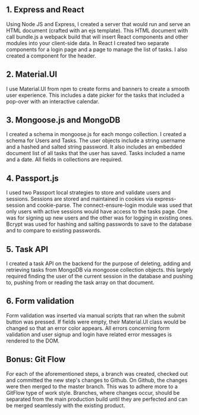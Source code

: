 ## 1. Express and React

Using Node JS and Express, I created a server that would run and serve an HTML document (crafted with an ejs template). This HTML document with call bundle.js a webpack build that will insert React components and other modules into your client-side data. In React I created two separate components for a login page and a page to manage the list of tasks. I also created a component for the header.

## 2. Material.UI

I use Material.UI from npm to create forms and banners to create a smooth user experience. This includes a date picker for the tasks that included a pop-over with an interactive calendar. 

## 3. Mongoose.js and MongoDB

I created a schema in mongoose.js for each mongo collection. I created a schema for Users and Tasks. The user objects include a string username and a hashed and salted string password. It also includes an embedded document list of all tasks that the user has saved. Tasks included a name and a date. All fields in collections are required.

## 4. Passport.js

I used two Passport local strategies to store and validate users and sessions. Sessions are stored and maintained in cookies via express-session and cookie-parse. The connect-ensure-login module was used that only users with active sessions would have access to the tasks page. One was for signing up new users and the other was for logging in existing ones. Bcrypt was used for hashing and salting passwords to save to the database and to compare to existing passwords.

## 5. Task API 

I created a task API on the backend for the purpose of deleting, adding and retrieving tasks from MongoDB via mongoose collection objects. this largely required finding the user of the current session in the database and pushing to, pushing from or reading the task array on that document.

## 6. Form validation

Form validation was inserted via manual scripts that ran when the submit button was pressed. If fields were empty, their Material.UI class would be changed so that an error color appears. All errors concerning form validation and user signup and login have related error messages is rendered to the DOM.  

## Bonus: Git Flow

For each of the aforementioned steps, a branch was created, checked out and committed the new step's changes to Github. On Github, the changes were then merged to the master branch. This was to adhere more to a GitFlow type of work style. Branches, where changes occur, should be separated from the main production build until they are perfected and can be merged seamlessly with the existing product.
